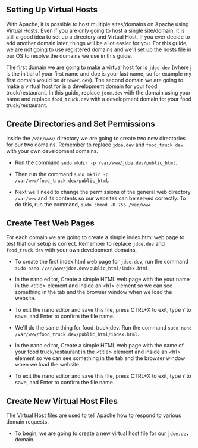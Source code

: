 ## Setting Up Virtual Hosts

With Apache, it is possible to host multiple sites/domains on Apache using Virtual Hosts.  Even if you are only going to host a single site/domain, it is still a good idea to set up a directory and Virtual Host. If you ever decide to add another domain later, things will be a lot easier for you.  For this guide, we are not going to use registered domains and we'll set up the hosts file in our OS to resolve the domains we use in this guide.

The first domain we are going to make a virtual host for is `jdoe.dev` (where j is the initial of your first name and doe is your last name; so for example my first domain would be `dtrower.dev`).  The second domain we are going to make a virtual host for is a development domain for your food truck/restaurant.  In this guide, replace `jdoe.dev` with the domain using your name and replace `food_truck.dev` with a development domain for your food truck/restaurant.

## Create Directories and Set Permissions

Inside the `/var/www/` directory we are going to create two new directories for our two domains.  Remember to replace `jdoe.dev` and `food_truck.dev` with your own development domains.

- Run the command `sudo mkdir -p /var/www/jdoe.dev/public_html`.

- Then run the command `sudo mkdir -p /var/www/food_truck.dev/public_html`.

- Next we'll need to change the permissions of the general web directory `/var/www` and its contents so our websites can be served correctly.  To do this, run the command, `sudo chmod -R 755 /var/www`.

## Create Test Web Pages

For each domain we are going to create a simple index.html web page to test that our setup is correct.  Remember to replace `jdoe.dev` and `food_truck.dev` with your own development domains.

- To create the first index.html web page for `jdoe.dev`, run the command `sudo nano /var/www/jdoe.dev/public_html/index.html`.

- In the nano editor, Create a simple HTML web page with the your name in the &lt;title&gt; element and inside an &lt;h1&gt; element so we can see something in the tab and the browser window when we load the website.

- To exit the nano editor and save this file, press CTRL+X to exit, type `Y` to save, and Enter to confirm the file name.

- We'll do the same thing for food_truck.dev.  Run the command `sudo nano /var/www/food_truck.dev/public_html/index.html`.

- In the nano editor, Create a simple HTML web page with the name of your food truck/restaurant in the &lt;title&gt; element and inside an &lt;h1&gt; element so we can see something in the tab and the browser window when we load the website.

- To exit the nano editor and save this file, press CTRL+X to exit, type `Y` to save, and Enter to confirm the file name.

## Create New Virtual Host Files

The Virtual Host files are used to tell Apache how to respond to various domain requests.

- To begin, we are going to create a new virtual host file for our `jdoe.dev` domain.
